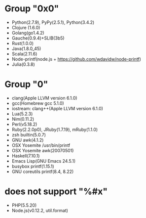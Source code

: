 # Group "0x0"

- Python(2.7.9), PyPy(2.5.1), Python(3.4.2)
- Clojure (1.6.0)
- Golang(go1.4.2)
- Gauche(0.9.4)+SLIB(3b5)
- Rust(1.0.0)
- Java(1.8.0_45)
- Scala(2.11.6)
- Node-printf(node.js + https://github.com/wdavidw/node-printf)
- Julia(0.3.8)

# Group "0"

- clang(Apple LLVM version 6.1.0)
- gcc(Homebrew gcc 5.1.0)
- iostream: clang++(Apple LLVM version 6.1.0)
- Lua(5.2.3)
- Nim(0.11.2)
- Perl(v5.18.2)
- Ruby(2.2.0p0), JRuby(1.7.19), mRuby(1.1.0)
- zsh builtin(5.0.7)
- GNU awk(4.1.2)
- OSX Yosemite /usr/bin/printf
- OSX Yosemite awk(20070501)
- Haskell(7.10.1)
- Emacs Lisp(GNU Emacs 24.5.1)
- busybox printf(1.15.1)
- GNU coreutils printf(8.4, 8.22)

# does not support "%#x"

- PHP(5.5.20)
- Node.js(v0.12.2, util.format)
